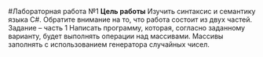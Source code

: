 #Лабораторная работа №1
**Цель работы**
Изучить синтаксис и семантику языка C#. Обратите внимание на то, что работа состоит из двух частей.
Задание – часть 1
Написать программу, которая, согласно заданному варианту, будет выполнять операции над массивами. Массивы заполнять с использованием генератора случайных чисел.
